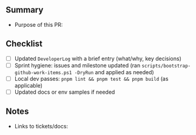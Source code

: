 ## Summary

- Purpose of this PR:

## Checklist

- [ ] Updated `DeveloperLog` with a brief entry (what/why, key decisions)
- [ ] Sprint hygiene: issues and milestone updated (ran `scripts/bootstrap-github-work-items.ps1 -DryRun` and applied as needed)
- [ ] Local dev passes: `pnpm lint && pnpm test && pnpm build` (as applicable)
- [ ] Updated docs or env samples if needed

## Notes

- Links to tickets/docs:
